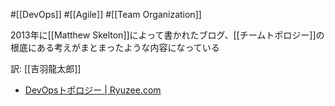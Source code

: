 #[[DevOps]] #[[Agile]] #[[Team Organization]]

2013年に[[Matthew Skelton]]によって書かれたブログ、[[チームトポロジー]]の根底にある考えがまとまったような内容になっている

訳: [[吉羽龍太郎]] 
- [DevOpsトポロジー | Ryuzee.com](https://www.ryuzee.com/contents/blog/14567)